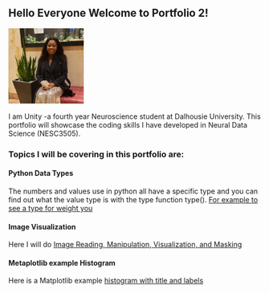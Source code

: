 ## Hello Everyone Welcome to Portfolio 2!


<img src = "125075284_10225012184590716_8293133638532373443_n.jpg" width=150>


I am Unity -a fourth year Neuroscience student at Dalhousie University. This portfolio will showcase the coding skills I have developed in Neural Data Science (NESC3505). 

### Topics I will be covering in this portfolio are:

#### Python Data Types

The numbers and values use in python all have a specific type and you can find out what the value type is with the type function type(). [For example to see a type for weight you](Type.md)


#### Image Visualization
Here I will do [Image Reading, Manipulation, Visualization, and Masking](image_manipulation.md)

#### Metaplotlib example Histogram

Here is a Matplotlib example [histogram with title and labels](histogram.md) 
